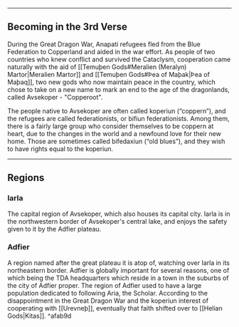 - - -
## Becoming in the 3rd Verse

During the Great Dragon War, Anapati refugees fled from the Blue Federation to Copperland and aided in the war effort. As people of two countries who knew conflict and survived the Cataclysm, cooperation came naturally with the aid of [[Temuþen Gods#Meralien (Meralyn) Martor|Meralien Martor]] and [[Temuþen Gods#Þea of Maþak|Þea of Maþaq]], two new gods who now maintain peace in the country, which chose to take on a new name to mark an end to the age of the dragonlands, called Avsekoper - "Copperoot".

The people native to Avsekoper are often called koperiun (“coppern”), and the refugees are called federationists, or bifiun federationists. Among them, there is a fairly large group who consider themselves to be coppern at heart, due to the changes in the world and a newfound love for their new home. Those are sometimes called bifedaxiun (“old blues”), and they wish to have rights equal to the koperiun.
- - -
## Regions

### Iarla

The capital region of Avsekoper, which also houses its capital city. Iarla is in the northwestern border of Avsekoper's central lake, and enjoys the safety given to it by the Adfier plateau.

### Adfier

A region named after the great plateau it is atop of, watching over Iarla in its northeastern border. Adfier is globally important for several reasons, one of which being the TDA headquarters which reside in a town in the suburbs of the city of Adfier proper. The region of Adfier used to have a large population dedicated to following Aria, the Scholar. According to the disappointment in the Great Dragon War and the koperiun interest of cooperating with [[Urevneþ]], eventually that faith shifted over to [[Helian Gods|Kitas]]. ^afab9d

